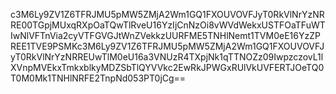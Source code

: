 c3M6Ly9ZV1Z6TFRJMU5pMW5ZMjA2Wm1GQ1FXOUVOVFJyT0RkVlNrYzNRRE00TGpjMUxqRXpOaTQwTlRveU16YzIjCnNzOi8vWVdWekxUSTFOaTFuWTIwNlVFTnVia2cyVTFGVGJtWnZVekkzUURFME5TNHlNemt1TVM0eE16YzZPREE1TVE9PSMKc3M6Ly9ZV1Z6TFRJMU5pMW5ZMjA2Wm1GQ1FXOUVOVFJyT0RkVlNrYzNRREUwTlM0eU16a3VNUzR4TXpjNk1qTTNOZz09IwpzczovL1lXVnpMVEkxTmkxblkyMDZSbTlQYVVkc2EwRkJPWGxRUlVkUVFERTJOeTQ0T0M0Mk1TNHlNRFE2TnpNd053PT0jCg==